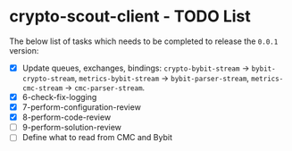 # crypto-scout-client - TODO List

The below list of tasks which needs to be completed to release the `0.0.1` version:

- [x] Update queues, exchanges, bindings: `crypto-bybit-stream` -> `bybit-crypto-stream`,
  `metrics-bybit-stream` -> `bybit-parser-stream`, `metrics-cmc-stream` -> `cmc-parser-stream`.
- [x] 6-check-fix-logging
- [x] 7-perform-configuration-review
- [x] 8-perform-code-review
- [ ] 9-perform-solution-review
- [ ] Define what to read from CMC and Bybit